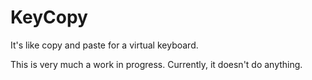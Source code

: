 # KeyCopy
It's like copy and paste for a virtual keyboard.

This is very much a work in progress. Currently, it doesn't do anything.
